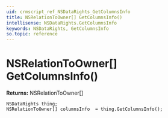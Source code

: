 ```yaml
---
uid: crmscript_ref_NSDataRights_GetColumnsInfo
title: NSRelationToOwner[] GetColumnsInfo()
intellisense: NSDataRights.GetColumnsInfo
keywords: NSDataRights, GetColumnsInfo
so.topic: reference
---
```


# NSRelationToOwner[] GetColumnsInfo()

**Returns:** NSRelationToOwner[]

```crmscript
NSDataRights thing;
NSRelationToOwner[] columnsInfo  = thing.GetColumnsInfo();
```

